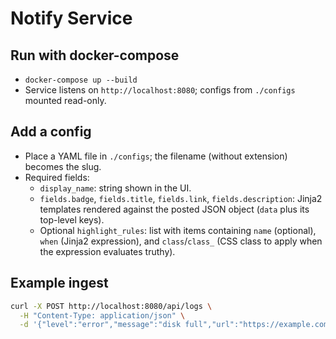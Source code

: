 # Notify Service

## Run with docker-compose
- `docker-compose up --build`
- Service listens on `http://localhost:8080`; configs from `./configs` mounted read-only.

## Add a config
- Place a YAML file in `./configs`; the filename (without extension) becomes the slug.
- Required fields:
  - `display_name`: string shown in the UI.
  - `fields.badge`, `fields.title`, `fields.link`, `fields.description`: Jinja2 templates rendered against the posted JSON object (`data` plus its top-level keys).
  - Optional `highlight_rules`: list with items containing `name` (optional), `when` (Jinja2 expression), and `class`/`class_` (CSS class to apply when the expression evaluates truthy).

## Example ingest
```bash
curl -X POST http://localhost:8080/api/logs \
  -H "Content-Type: application/json" \
  -d '{"level":"error","message":"disk full","url":"https://example.com/alerts","details":"Check storage quotas"}'
```
